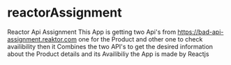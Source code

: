 # reactorAssignment
Reactor Api Assignment
This App is getting two Api's from https://bad-api-assignment.reaktor.com one for the Product and other one to check availibility then it Combines the two API's to get the desired information about the Product details and its Availibiliy the App is made by Reactjs 
